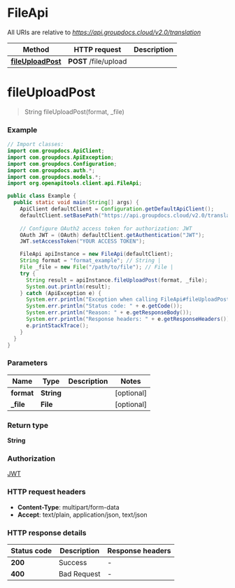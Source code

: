 # FileApi

All URIs are relative to *https://api.groupdocs.cloud/v2.0/translation*

| Method | HTTP request | Description |
|------------- | ------------- | -------------|
| [**fileUploadPost**](FileApi.md#fileUploadPost) | **POST** /file/upload |  |


<a id="fileUploadPost"></a>
# **fileUploadPost**
> String fileUploadPost(format, _file)



### Example
```java
// Import classes:
import com.groupdocs.ApiClient;
import com.groupdocs.ApiException;
import com.groupdocs.Configuration;
import com.groupdocs.auth.*;
import com.groupdocs.models.*;
import org.openapitools.client.api.FileApi;

public class Example {
  public static void main(String[] args) {
    ApiClient defaultClient = Configuration.getDefaultApiClient();
    defaultClient.setBasePath("https://api.groupdocs.cloud/v2.0/translation");
    
    // Configure OAuth2 access token for authorization: JWT
    OAuth JWT = (OAuth) defaultClient.getAuthentication("JWT");
    JWT.setAccessToken("YOUR ACCESS TOKEN");

    FileApi apiInstance = new FileApi(defaultClient);
    String format = "format_example"; // String | 
    File _file = new File("/path/to/file"); // File | 
    try {
      String result = apiInstance.fileUploadPost(format, _file);
      System.out.println(result);
    } catch (ApiException e) {
      System.err.println("Exception when calling FileApi#fileUploadPost");
      System.err.println("Status code: " + e.getCode());
      System.err.println("Reason: " + e.getResponseBody());
      System.err.println("Response headers: " + e.getResponseHeaders());
      e.printStackTrace();
    }
  }
}
```

### Parameters

| Name | Type | Description  | Notes |
|------------- | ------------- | ------------- | -------------|
| **format** | **String**|  | [optional] |
| **_file** | **File**|  | [optional] |

### Return type

**String**

### Authorization

[JWT](../README.md#JWT)

### HTTP request headers

 - **Content-Type**: multipart/form-data
 - **Accept**: text/plain, application/json, text/json

### HTTP response details
| Status code | Description | Response headers |
|-------------|-------------|------------------|
| **200** | Success |  -  |
| **400** | Bad Request |  -  |

